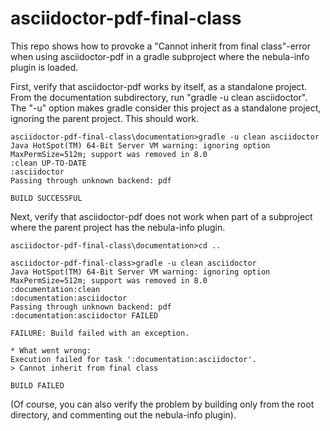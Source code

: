 # asciidoctor-pdf-final-class

This repo shows how to provoke a "Cannot inherit from final class"-error when using asciidoctor-pdf in a gradle 
subproject where the nebula-info plugin is loaded.

First, verify that asciidoctor-pdf works by itself, as a standalone project. From the documentation subdirectory,
run "gradle -u clean asciidoctor". The "-u" option makes gradle consider this project as a standalone project,
ignoring the parent project. This should work.

    asciidoctor-pdf-final-class\documentation>gradle -u clean asciidoctor
    Java HotSpot(TM) 64-Bit Server VM warning: ignoring option MaxPermSize=512m; support was removed in 8.0
    :clean UP-TO-DATE
    :asciidoctor
    Passing through unknown backend: pdf

    BUILD SUCCESSFUL

Next, verify that asciidoctor-pdf does not work when part of a subproject where the parent project has the nebula-info
plugin.

    asciidoctor-pdf-final-class\documentation>cd ..

    asciidoctor-pdf-final-class>gradle -u clean asciidoctor
    Java HotSpot(TM) 64-Bit Server VM warning: ignoring option MaxPermSize=512m; support was removed in 8.0
    :documentation:clean
    :documentation:asciidoctor
    Passing through unknown backend: pdf
    :documentation:asciidoctor FAILED

    FAILURE: Build failed with an exception.

    * What went wrong:
    Execution failed for task ':documentation:asciidoctor'.
    > Cannot inherit from final class

    BUILD FAILED

(Of course, you can also verify the problem by building only from the root directory, and commenting out the nebula-info plugin).
